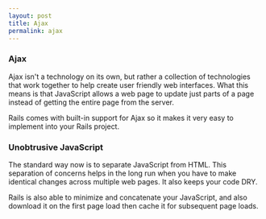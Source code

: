 ```yaml
---
layout: post
title: Ajax
permalink: ajax
---
```


### Ajax

Ajax isn't a technology on its own, but rather a collection of technologies that work together to help create user friendly web interfaces. What this means is that JavaScript allows a web page to update just parts of a page instead of getting the entire page from the server.

Rails comes with built-in support for Ajax so it makes it very easy to implement into your Rails project.

### Unobtrusive JavaScript
The standard way now is to separate JavaScript from HTML. This separation of concerns helps in the long run when you have to make identical changes across multiple web pages. It also keeps your code DRY.

Rails is also able to minimize and concatenate your JavaScript, and also download it on the first page load then cache it for subsequent page loads.

